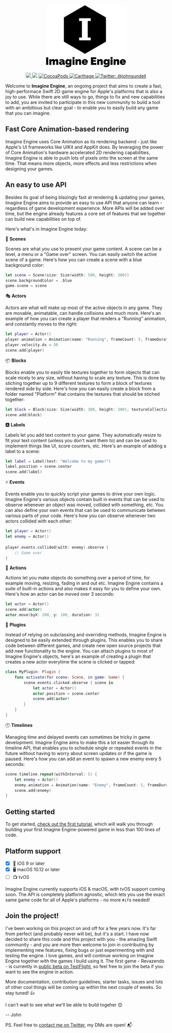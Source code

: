 <p align="center">
    <img src="Logo.png" width="250" max-width="50%" alt="Imagine Engine" />
</p>

<p align="center">
    <a href="https://dashboard.buddybuild.com/apps/59e21f30b84107000143844a/build/latest?branch=master">
        <img src="https://dashboard.buddybuild.com/api/statusImage?appID=59e21f30b84107000143844a&branch=master&build=latest" />
    </a>
    <img src="https://img.shields.io/badge/Swift-4.0-orange.svg" />
    <a href="https://cocoapods.org/pods/ImagineEngine">
        <img src="https://img.shields.io/cocoapods/v/ImagineEngine.svg" alt="CocoaPods" />
    </a>
    <a href="https://github.com/Carthage/Carthage">
        <img src="https://img.shields.io/badge/carthage-compatible-4BC51D.svg?style=flat" alt="Carthage" />
    </a>
    <a href="https://twitter.com/johnsundell">
        <img src="https://img.shields.io/badge/contact-@johnsundell-blue.svg?style=flat" alt="Twitter: @johnsundell" />
    </a>
</p>

Welcome to **Imagine Engine**, an ongoing project that aims to create a fast, high-performace Swift 2D game engine for Apple's platforms that is also a joy to use. While there are still ways to go, things to fix and new capabilities to add, you are invited to participate in this new community to build a tool with an ambitious but clear goal - to enable you to easily build any game that you can imagine.

## Fast Core Animation-based rendering

Imagine Engine uses Core Animation as its rendering backend - just like Apple's UI frameworks like UIKit and AppKit does. By leveraging the power of Core Animation's hardware accelerated 2D rendering capabilities, Imagine Engine is able to push lots of pixels onto the screen at the same time. That means more objects, more effects and less restrictions when designing your games.

## An easy to use API

Besides its goal of being blazingly fast at rendering & updating your games, Imagine Engine aims to provide an easy to use API that anyone can learn - regardless of game development experience. More APIs will be added over time, but the engine already features a core set of features that we together can build new capabilities on top of.

Here's what's in Imagine Engine today:

🌃 **Scenes**

Scenes are what you use to present your game content. A scene can be a level, a menu or a "Game over" screen. You can easily switch the active scene of a game. Here's how you can create a scene with a blue background color:

```swift
let scene = Scene(size: Size(width: 500, height: 300))
scene.backgroundColor = .blue
game.scene = scene
```

🎭 **Actors**

Actors are what will make up most of the active objects in any game. They are movable, animatable, can handle collisions and much more. Here's an example of how you can create a player that renders a "Running" animation, and constantly moves to the right:

```swift
let player = Actor()
player.animation = Animation(name: "Running", frameCount: 5, frameDuration: 0.15)
player.velocity.dx = 50
scene.add(player)
```

📦 **Blocks**

Blocks enable you to easily tile textures together to form objects that can scale nicely to any size, without having to scale any texture. This is done by stiching together up to 9 different textures to form a block of textures rendered side by side. Here's how you can easily create a block from a folder named "Platform" that contains the textures that should be stiched together:

```swift
let block = Block(size: Size(width: 300, height: 300), textureCollectionName: "Platform")
scene.add(block)
```

🅰️ **Labels**

Labels let you add text content to your game. They automatically resize to fit your text content (unless you don't want them to) and can be used to implement things like UI, score counters, etc. Here's an example of adding a label to a scene:

```swift
let label = Label(text: "Welcome to my game!")
label.position = scene.center
scene.add(label)
```

⚡️ **Events**

Events enable you to quickly script your games to drive your own logic. Imagine Engine's various objects contain built in events that can be used to observe whenever an object was moved, collided with something, etc. You can also define your own events that can be used to communicate between various parts of your code. Here's how you can observe whenever two actors collided with each other:

```swift
let player = Actor()
let enemy = Actor()

player.events.collided(with: enemy).observe {
    // Game over
}
```

🏃 **Actions**

Actions let you make objects do something over a period of time, for example moving, resizing, fading in and out etc. Imagine Engine contains a suite of built-in actions and also makes it easy for you to define your own. Here's how an actor can be moved over 3 seconds:

```swift
let actor = Actor()
scene.add(actor)
actor.move(byX: 200, y: 100, duration: 3)
```

🔌 **Plugins**

Instead of relying on subclassing and overriding methods, Imagine Engine is designed to be easily extended through plugins. This enables you to share code between different games, and create new open source projects that add new functionality to the engine. You can attach plugins to most of Imagine Engine's objects, here's an example of creating a plugin that creates a new actor everytime the scene is clicked or tapped:

```swift
class MyPlugin: Plugin {
    func activate(for scene: Scene, in game: Game) {
        scene.events.clicked.observe { scene in
            let actor = Actor()
            actor.position = scene.center
            scene.add(actor)
        }
    }
}
```

🕐 **Timelines**

Managing time and delayed events can sometimes be tricky in game development. Imagine Engine aims to make this a lot easier through its timeline API, that enables you to schedule single or repeated events in the future without having to worry about screen updates or if the game is paused. Here's how you can add an event to spawn a new enemy every 5 seconds:

```swift
scene.timeline.repeat(withInterval: 5) {
    let enemy = Actor()
    enemy.animation = Animation(name: "Enemy", frameCount: 5, frameDuration: 0.15)
    scene.add(enemy)
}
```

## Getting started

To get started, [check out the first tutorial](https://github.com/JohnSundell/ImagineEngine/tree/master/Documentation/Tutorials/1-AsteroidBlaster), which will walk you through building your first Imagine Engine-powered game in less than 100 lines of code.

## Platform support

- [X] 📱 iOS 9 or later
- [X] 🖥 macOS 10.12 or later
- [ ] 📺 tvOS

Imagine Engine currently supports iOS & macOS, with tvOS support coming soon. The API is completely platform agnostic, which lets you use the exact same game code for all of Apple's platforms - no more `#if`s needed!

## Join the project!

I've been working on this project on and off for a few years now. It's far from perfect (and probably never will be), but it's a start. I have now decided to share this code and this project with you - the amazing Swift community - and you are more then welcome to join in contributing by implementing new features, fixing bugs or just experimenting with and testing the engine. I love games, and will continue working on Imagine Engine together with the games I build using it. The first game - Revazendo - is currently in [public beta on TestFlight](http://www.revazendo.com), so feel free to join the beta if you want to see the engine in action.

More documentation, contribution guidelines, starter tasks, issues and lots of other cool things will be coming up within the next couple of weeks. So stay tuned! 👍

I can't wait to see what we'll be able to build togeher 😊

-- John

PS. Feel free to [contact me on Twitter](https://twitter.com/johnsundell), my DMs are open! 📬
